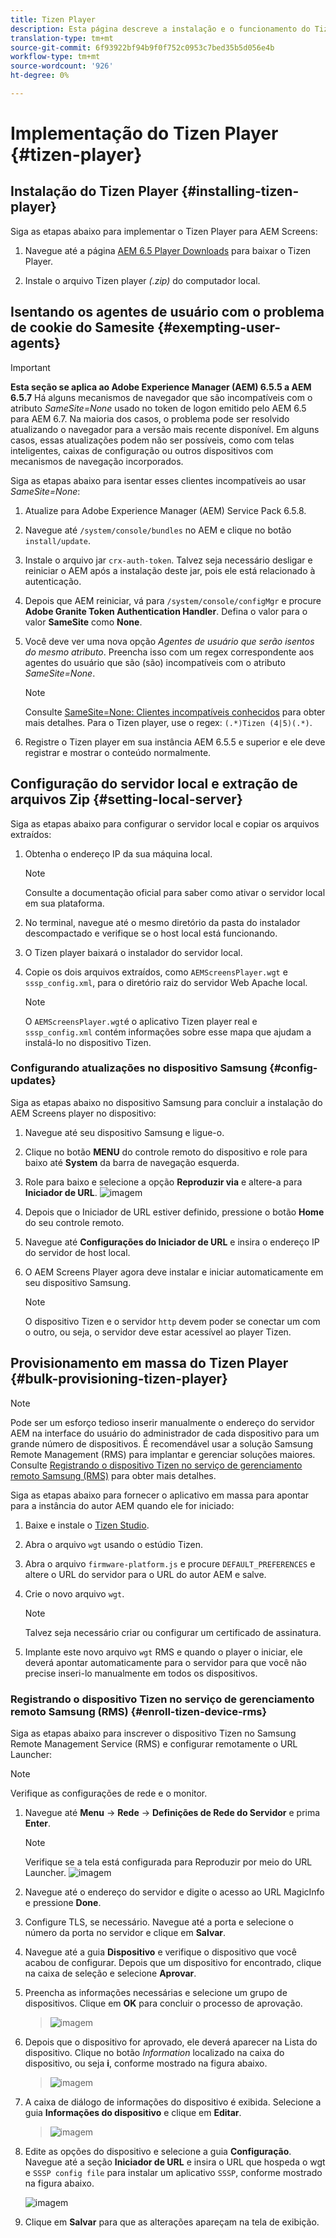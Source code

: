 ```yaml
---
title: Tizen Player
description: Esta página descreve a instalação e o funcionamento do Tizen Player.
translation-type: tm+mt
source-git-commit: 6f93922bf94b9f0f752c0953c7bed35b5d056e4b
workflow-type: tm+mt
source-wordcount: '926'
ht-degree: 0%

---
```



# Implementação do Tizen Player {#tizen-player}

## Instalação do Tizen Player {#installing-tizen-player}

Siga as etapas abaixo para implementar o Tizen Player para AEM Screens:

1. Navegue até a página [AEM 6.5 Player Downloads](https://download.macromedia.com/screens/) para baixar o Tizen Player.

1. Instale o arquivo Tizen player *(.zip)* do computador local.

## Isentando os agentes de usuário com o problema de cookie do Samesite {#exempting-user-agents}

>[!IMPORTANT]
>**Esta seção se aplica ao Adobe Experience Manager (AEM) 6.5.5 a AEM 6.5.7**
>Há alguns mecanismos de navegador que são incompatíveis com o atributo *SameSite=None* usado no token de logon emitido pelo AEM 6.5 para AEM 6.7. Na maioria dos casos, o problema pode ser resolvido atualizando o navegador para a versão mais recente disponível. Em alguns casos, essas atualizações podem não ser possíveis, como com telas inteligentes, caixas de configuração ou outros dispositivos com mecanismos de navegação incorporados.

Siga as etapas abaixo para isentar esses clientes incompatíveis ao usar *SameSite=None*:

1. Atualize para Adobe Experience Manager (AEM) Service Pack 6.5.8.

1. Navegue até `/system/console/bundles` no AEM e clique no botão `install/update`.

1. Instale o arquivo jar `crx-auth-token`. Talvez seja necessário desligar e reiniciar o AEM após a instalação deste jar, pois ele está relacionado à autenticação.

1. Depois que AEM reiniciar, vá para `/system/console/configMgr` e procure **Adobe Granite Token Authentication Handler**. Defina o valor para o valor **SameSite** como **None**.

1. Você deve ver uma nova opção *Agentes de usuário que serão isentos do mesmo atributo*. Preencha isso com um regex correspondente aos agentes do usuário que são (são) incompatíveis com o atributo *SameSite=None*.
   >[!NOTE]
   >Consulte [SameSite=None: Clientes incompatíveis conhecidos](https://www.chromium.org/updates/same-site/incompatible-clients) para obter mais detalhes. Para o Tizen player, use o regex: `(.*)Tizen (4|5)(.*)`.

1. Registre o Tizen player em sua instância AEM 6.5.5 e superior e ele deve registrar e mostrar o conteúdo normalmente.


## Configuração do servidor local e extração de arquivos Zip {#setting-local-server}

Siga as etapas abaixo para configurar o servidor local e copiar os arquivos extraídos:

1. Obtenha o endereço IP da sua máquina local.
   >[!NOTE]
   >Consulte a documentação oficial para saber como ativar o servidor local em sua plataforma.

1. No terminal, navegue até o mesmo diretório da pasta do instalador descompactado e verifique se o host local está funcionando.

1. O Tizen player baixará o instalador do servidor local.

1. Copie os dois arquivos extraídos, como `AEMScreensPlayer.wgt` e `sssp_config.xml`, para o diretório raiz do servidor Web Apache local.

   >[!NOTE]
   >O `AEMScreensPlayer.wgt`é o aplicativo Tizen player real e `sssp_config.xml` contém informações sobre esse mapa que ajudam a instalá-lo no dispositivo Tizen.

### Configurando atualizações no dispositivo Samsung {#config-updates}

Siga as etapas abaixo no dispositivo Samsung para concluir a instalação do AEM Screens player no dispositivo:

1. Navegue até seu dispositivo Samsung e ligue-o.

1. Clique no botão **MENU** do controle remoto do dispositivo e role para baixo até **System** da barra de navegação esquerda.

1. Role para baixo e selecione a opção **Reproduzir via** e altere-a para **Iniciador de URL**.
   ![imagem](/help/user-guide/assets/tizen/rms-2.png)

1. Depois que o Iniciador de URL estiver definido, pressione o botão **Home** do seu controle remoto.

1. Navegue até **Configurações do Iniciador de URL** e insira o endereço IP do servidor de host local.

1. O AEM Screens Player agora deve instalar e iniciar automaticamente em seu dispositivo Samsung.

   >[!NOTE]
   >O dispositivo Tizen e o servidor `http` devem poder se conectar um com o outro, ou seja, o servidor deve estar acessível ao player Tizen.

## Provisionamento em massa do Tizen Player {#bulk-provisioning-tizen-player}

>[!NOTE]
>Pode ser um esforço tedioso inserir manualmente o endereço do servidor AEM na interface do usuário do administrador de cada dispositivo para um grande número de dispositivos. É recomendável usar a solução Samsung Remote Management (RMS) para implantar e gerenciar soluções maiores. Consulte [Registrando o dispositivo Tizen no serviço de gerenciamento remoto Samsung (RMS)](#enroll-tizen-device-rm) para obter mais detalhes.

Siga as etapas abaixo para fornecer o aplicativo em massa para apontar para a instância do autor AEM quando ele for iniciado:

1. Baixe e instale o [Tizen Studio](https://developer.tizen.org/development/tizen-studio/download).
1. Abra o arquivo `wgt` usando o estúdio Tizen.
1. Abra o arquivo `firmware-platform.js` e procure `DEFAULT_PREFERENCES` e altere o URL do servidor para o URL do autor AEM e salve.
1. Crie o novo arquivo `wgt`.

   >[!NOTE]
   >Talvez seja necessário criar ou configurar um certificado de assinatura.

1. Implante este novo arquivo `wgt` RMS e quando o player o iniciar, ele deverá apontar automaticamente para o servidor para que você não precise inseri-lo manualmente em todos os dispositivos.

### Registrando o dispositivo Tizen no serviço de gerenciamento remoto Samsung (RMS) {#enroll-tizen-device-rms}

Siga as etapas abaixo para inscrever o dispositivo Tizen no Samsung Remote Management Service (RMS) e configurar remotamente o URL Launcher:

>[!NOTE]
>Verifique as configurações de rede e o monitor.

1. Navegue até **Menu** -> **Rede** -> **Definições de Rede do Servidor** e prima **Enter**.

   >[!NOTE]
   >Verifique se a tela está configurada para Reproduzir por meio do URL Launcher.
   >![imagem](/help/user-guide/assets/tizen/rms-2.png)

1. Navegue até o endereço do servidor e digite o acesso ao URL MagicInfo e pressione **Done**.

1. Configure TLS, se necessário. Navegue até a porta e selecione o número da porta no servidor e clique em **Salvar**.

1. Navegue até a guia **Dispositivo** e verifique o dispositivo que você acabou de configurar. Depois que um dispositivo for encontrado, clique na caixa de seleção e selecione **Aprovar**.

1. Preencha as informações necessárias e selecione um grupo de dispositivos. Clique em **OK** para concluir o processo de aprovação.

   >![imagem](/help/user-guide/assets/tizen/rms-7.png)

1. Depois que o dispositivo for aprovado, ele deverá aparecer na Lista do dispositivo. Clique no botão *Information* localizado na caixa do dispositivo, ou seja **i**, conforme mostrado na figura abaixo.

   >![imagem](/help/user-guide/assets/tizen/rms-6.png)

1. A caixa de diálogo de informações do dispositivo é exibida. Selecione a guia **Informações do dispositivo** e clique em **Editar**.

   >![imagem](/help/user-guide/assets/tizen/rms-5.png)

1. Edite as opções do dispositivo e selecione a guia **Configuração**. Navegue até a seção **Iniciador de URL** e insira o URL que hospeda o wgt e `SSSP config file` para instalar um aplicativo `SSSP`, conforme mostrado na figura abaixo.

   ![imagem](/help/user-guide/assets/tizen/rms-9.png)

1. Clique em **Salvar** para que as alterações apareçam na tela de exibição.




